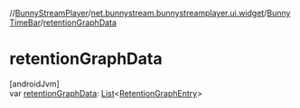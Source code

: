 //[BunnyStreamPlayer](../../../index.md)/[net.bunnystream.bunnystreamplayer.ui.widget](../index.md)/[BunnyTimeBar](index.md)/[retentionGraphData](retention-graph-data.md)

# retentionGraphData

[androidJvm]\
var [retentionGraphData](retention-graph-data.md): [List](https://kotlinlang.org/api/latest/jvm/stdlib/kotlin-stdlib/kotlin.collections/-list/index.html)&lt;[RetentionGraphEntry](../../net.bunnystream.bunnystreamplayer.model/-retention-graph-entry/index.md)&gt;
